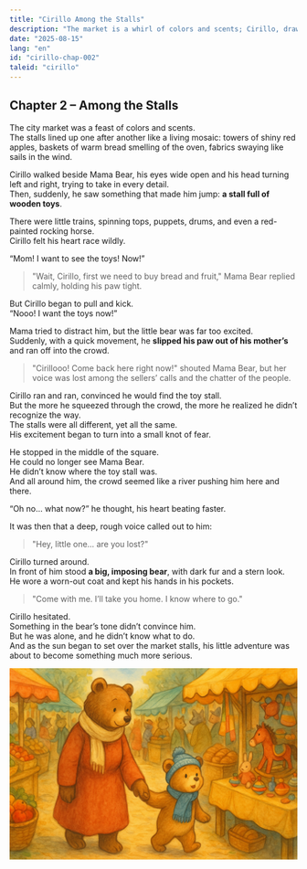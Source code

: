 ```yaml
---
title: "Cirillo Among the Stalls"
description: "The market is a whirl of colors and scents; Cirillo, drawn to the toys, lets go of his mom and gets lost in the crowd, until he meets a big bear with an unfriendly look."
date: "2025-08-15"
lang: "en"
id: "cirillo-chap-002"
taleid: "cirillo"
---
```


## Chapter 2 – Among the Stalls

The city market was a feast of colors and scents.  
The stalls lined up one after another like a living mosaic: towers of shiny red apples, baskets of warm bread smelling of the oven, fabrics swaying like sails in the wind.

Cirillo walked beside Mama Bear, his eyes wide open and his head turning left and right, trying to take in every detail.  
Then, suddenly, he saw something that made him jump: **a stall full of wooden toys**.

There were little trains, spinning tops, puppets, drums, and even a red-painted rocking horse.  
Cirillo felt his heart race wildly.

“Mom! I want to see the toys! Now!”

> "Wait, Cirillo, first we need to buy bread and fruit," Mama Bear replied calmly, holding his paw tight.

But Cirillo began to pull and kick.  
“Nooo! I want the toys now!”

Mama tried to distract him, but the little bear was far too excited.  
Suddenly, with a quick movement, he **slipped his paw out of his mother’s** and ran off into the crowd.

> "Cirillooo! Come back here right now!" shouted Mama Bear, but her voice was lost among the sellers’ calls and the chatter of the people.

Cirillo ran and ran, convinced he would find the toy stall.  
But the more he squeezed through the crowd, the more he realized he didn’t recognize the way.  
The stalls were all different, yet all the same.  
His excitement began to turn into a small knot of fear.

He stopped in the middle of the square.  
He could no longer see Mama Bear.  
He didn’t know where the toy stall was.  
And all around him, the crowd seemed like a river pushing him here and there.

“Oh no… what now?” he thought, his heart beating faster.

It was then that a deep, rough voice called out to him:  
> "Hey, little one… are you lost?"

Cirillo turned around.  
In front of him stood **a big, imposing bear**, with dark fur and a stern look.  
He wore a worn-out coat and kept his hands in his pockets.

> "Come with me. I’ll take you home. I know where to go."

Cirillo hesitated.  
Something in the bear’s tone didn’t convince him.  
But he was alone, and he didn’t know what to do.  
And as the sun began to set over the market stalls, his little adventure was about to become something much more serious.

![Cirillo](../../../assets/cirillo/cirillo_chap_002.png)